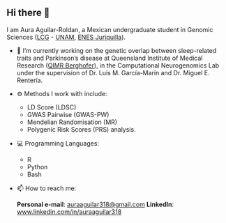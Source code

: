## Hi there 👋

I am Aura Aguilar-Roldan, a Mexican undergraduate student in Genomic Sciences ([LCG](https://lcgej.unam.mx/) - [UNAM](https://www.unam.mx/), [ENES Juriquilla](https://www.enesjuriquilla.unam.mx/)). 

- 🔭 I’m currently working on the genetic overlap between sleep-related traits and Parkinson’s disease at Queensland Institute of Medical Research ([QIMR Berghofer](https://www.qimrberghofer.edu.au/our-research/mental-health-and-neuroscience/computational-neurogenomics/)), in the Computational Neurogenomics Lab under the supervision of Dr. Luis M. García-Marín and Dr. Miguel E. Rentería. 
  
- ⚙️ Methods I work with include:
  - LD Score (LDSC)
  - GWAS Pairwise (GWAS-PW)
  - Mendelian Randomisation (MR)
  - Polygenic Risk Scores (PRS) analysis.
  
- 💻 Programming Languages:
  - R
  - Python
  - Bash

- 📫 How to reach me:
  
    **Personal e-mail**: auraaguilar318@gmail.com
    **LinkedIn**: www.linkedin.com/in/auraaguilar318
